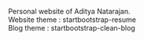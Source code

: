 Personal website of Aditya Natarajan. <br>
Website theme : startbootstrap-resume <br>
Blog theme    : startbootstrap-clean-blog <br>
